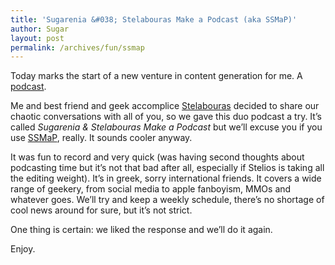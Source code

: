 ```yaml
---
title: 'Sugarenia &#038; Stelabouras Make a Podcast (aka SSMaP)'
author: Sugar
layout: post
permalink: /archives/fun/ssmap
---
```

Today marks the start of a new venture in content generation for me. A [podcast][1].

Me and best friend and geek accomplice [Stelabouras][2] decided to share our chaotic conversations with all of you, so we gave this duo podcast a try. It&#8217;s called *Sugarenia & Stelabouras Make a Podcast* but we&#8217;ll excuse you if you use [SSMaP][3], really. It sounds cooler anyway.

It was fun to record and very quick (was having second thoughts about podcasting time but it&#8217;s not that bad after all, especially if Stelios is taking all the editing weight). It&#8217;s in greek, sorry international friends. It covers a wide range of geekery, from social media to apple fanboyism, MMOs and whatever goes. We&#8217;ll try and keep a weekly schedule, there&#8217;s no shortage of cool news around for sure, but it&#8217;s not strict.

One thing is certain: we liked the response and we&#8217;ll do it again.

Enjoy.

 [1]: http://wiggler.gr-podcast.s3.amazonaws.com/Stel-Sug-make-a-podcast-1x01.mp3
 [2]: http://www.wiggler.gr
 [3]: http://search.twitter.com/search?q=%23ssmap
